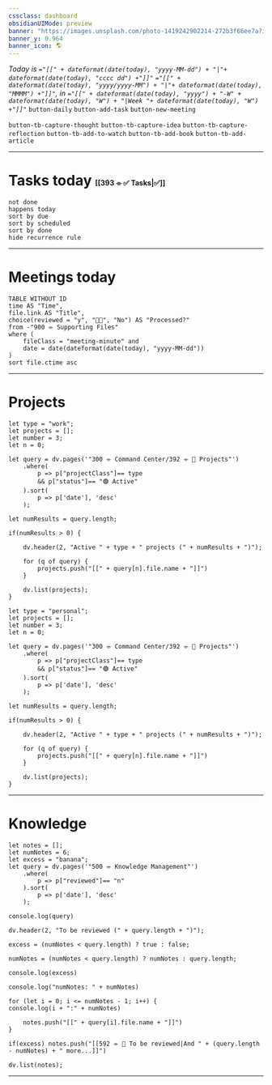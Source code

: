 ```yaml
---
cssclass: dashboard
obsidianUIMode: preview
banner: "https://images.unsplash.com/photo-1419242902214-272b3f66ee7a?ixlib=rb-4.0.3&ixid=MnwxMjA3fDB8MHxwaG90by1wYWdlfHx8fGVufDB8fHx8&auto=format&fit=crop&w=2413&q=80"
banner_y: 0.964
banner_icon: 🌎
---
```

*Today is `="[[" + dateformat(date(today), "yyyy-MM-dd") + "|"+ dateformat(date(today), "cccc dd") +"]]"` `="[[" + dateformat(date(today), "yyyy/yyyy-MM") + "|"+ dateformat(date(today), "MMMM") +"]]"`, in `="[[" + dateformat(date(today), "yyyy") + "-W" + dateformat(date(today), "W") + "|Week "+ dateformat(date(today), "W") +"]]"`*
`button-daily`   `button-add-task` `button-new-meeting`

`button-tb-capture-thought` `button-tb-capture-idea` `button-tb-capture-reflection` `button-tb-add-to-watch` `button-tb-add-book` `button-tb-add-article`

---

# Tasks today <small style="font-size: 0.5em">[[393 ⌯ ✅ Tasks|✅]]</small>
```tasks
not done 
happens today
sort by due
sort by scheduled
sort by done
hide recurrence rule 
```

---
# Meetings today
```dataview
TABLE WITHOUT ID
time AS "Time",
file.link AS "Title",
choice(reviewed = "y", "👍🏻", "No") AS "Processed?"
from -"900 ⌯ Supporting Files"
where (
	fileClass = "meeting-minute" and
	date = date(dateformat(date(today), "yyyy-MM-dd"))
)
sort file.ctime asc
```
---
# Projects
```dataviewjs
let type = "work";
let projects = [];
let number = 3;
let n = 0;

let query = dv.pages('"300 ⌯ Command Center/392 ⌯ 📨 Projects"')
	.where(
		p => p["projectClass"]== type
		&& p["status"]== "🟢 Active"
	).sort(
		p => p['date'], 'desc'
	);

let numResults = query.length;

if(numResults > 0) {

	dv.header(2, "Active " + type + " projects (" + numResults + ")");

	for (q of query) {
		projects.push("[[" + query[n].file.name + "]]")
	}

	dv.list(projects);
}
```
```dataviewjs
let type = "personal";
let projects = [];
let number = 3;
let n = 0;

let query = dv.pages('"300 ⌯ Command Center/392 ⌯ 📨 Projects"')
	.where(
		p => p["projectClass"]== type
		&& p["status"]== "🟢 Active"
	).sort(
		p => p['date'], 'desc'
	);

let numResults = query.length;

if(numResults > 0) {

	dv.header(2, "Active " + type + " projects (" + numResults + ")");

	for (q of query) {
		projects.push("[[" + query[n].file.name + "]]")
	}

	dv.list(projects);
}
```
---
# Knowledge
```dataviewjs
let notes = [];
let numNotes = 6;
let excess = "banana";
let query = dv.pages('"500 ⌯ Knowledge Management"')
	.where(
		p => p["reviewed"]== "n"
	).sort(
		p => p['date'], 'desc'
	);

console.log(query)

dv.header(2, "To be reviewed (" + query.length + ")");

excess = (numNotes < query.length) ? true : false;

numNotes = (numNotes < query.length) ? numNotes : query.length;

console.log(excess)

console.log("numNotes: " + numNotes)

for (let i = 0; i <= numNotes - 1; i++) {
console.log(i + ":" + numNotes)

	notes.push("[[" + query[i].file.name + "]]")
}

if(excess) notes.push("[[592 ⌯ 🔭 To be reviewed|And " + (query.length - numNotes) + " more...]]")

dv.list(notes);
```
---
